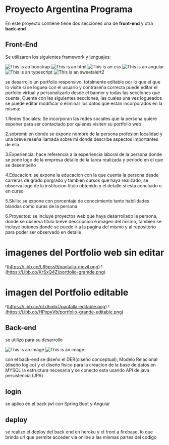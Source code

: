 # Proyecto Argentina Programa

En este proyecto contiene tiene dos secciones una de **front-end** y otra **back-end**
## Front-End
Se utilizaron los siguientes framework y lenguajes:

![This is an boostrap](https://i.ibb.co/2ZVcbsc/boostrap.jpg)
![This is an html](https://i.ibb.co/VSY1ZSS/html.png)
![This is an css](https://i.ibb.co/PrJBDz2/CSS.png)
![This is an angular](https://i.ibb.co/0Gb8jNQ/angular.png)
![This is an typescript](https://i.ibb.co/RD1FcTJ/typescript.png)
![This is an sweetalert2](https://sweetalert2.github.io/images/SweetAlert2.png)

 

se desarrollo un portfolio responsivo, totalmente editable por lo que el que lo visite si se loguea con el usuario y contraseña correcta puede editar el porfolio 
virtual y personalizarlo desde el banner y todas las secciones que cuenta. 
Cuenta con las siguientes secciones, las cuales una vez logueados se puede editar modificar o eliminar los datos que estan incorporados en la misma:

1.Redes Sociales: Se incorporan las redes sociales que la persona quiere exponer para ser contactado por quienes visiten su portfolio web

2.sobremi: en donde se expone nombre de la persona profesion localidad y una breve reseña llamada sobre mi donde describe aspectos importantes de ella 

3.Experiencia: hace referencia a la experiencia laboral de la persona donde se pone logo de la empresa detalle de la tarea realizada y periodo en 
el que se desempeño 

4.Educacion: se expone la educacion con la que cuenta la persona desde carreras de grado porgrado y tambien cursos que haya realizado, se observa logo de la institucion titulo obtenido y el detalle si esta concluido o en curso

5.Skills: se expone con porcentaje de conocimiento tanto habilidades blandas como duras de la persona

6.Proyectos: se incluye proyectos  web  que haya desarrollado la persona, donde se observa titulo breve descripcion e imagen del mismo, tambien se incluye botones donde  se puede ir a la pagina del mismo y al repositorio para poder ser observado en detalle 

# imagenes del Portfolio web sin editar 
!(https://i.ibb.co/L65pss9/pantalla-movil.png)
!(https://i.ibb.co/KrSxQ4Z/portfolio-gramde.png)

# imagen del Portfolio editable
!(https://i.ibb.co/dLdhmbT/pantalla-editable.png)
!(https://i.ibb.co/HPxpyVb/portfolio-grande-editable.png)




## Back-end
se utilizo para su desarrollo 

![This is an image](https://i.ibb.co/MG1XJXy/mysql.png)
![This is an image](https://i.ibb.co/fYBPw7M/java.jpg)



con el back-end se diseño el DER(diseño conceptual), Modelo Relacional (diseño logico) y el diseño fisico para la creacion de la base de datos en MYSQL la estructura necesaria y se conecto esta usando API de java persistencia (JPA)

## login
se aplico en el back jwt con Spring Boot y Angular

## deploy
se realizo el deploy del back end en heroku y el front a firebase, lo que brinda url que permite acceder via online a las mismas partes del codigo

